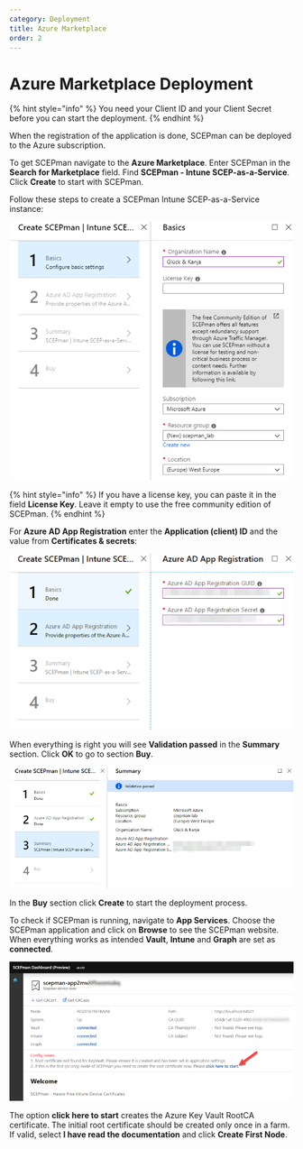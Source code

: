 ```yaml
---
category: Deployment
title: Azure Marketplace
order: 2
---
```


# Azure Marketplace Deployment

{% hint style="info" %}
You need your Client ID and your Client Secret before you can start the deployment.
{% endhint %}

When the registration of the application is done, SCEPman can be deployed to the Azure subscription.

To get SCEPman navigate to the **Azure Marketplace**. Enter SCEPman in the **Search for Marketplace** field. Find **SCEPman - Intune SCEP-as-a-Service**. Click **Create** to start with SCEPman.

Follow these steps to create a SCEPman Intune SCEP-as-a-Service instance:

![](../.gitbook/assets/scepman19.png)

{% hint style="info" %}
If you have a license key, you can paste it in the field **License Key**. Leave it empty to use the free community edition of SCEPman.
{% endhint %}

For **Azure AD App Registration** enter the **Application \(client\) ID** and the value from **Certificates & secrets**:

![](../.gitbook/assets/scepman20.png)

When everything is right you will see **Validation passed** in the **Summary** section. Click **OK** to go to section **Buy**.

![](../.gitbook/assets/scepman21.png)

In the **Buy** section click **Create** to start the deployment process.

To check if SCEPman is running, navigate to **App Services**. Choose the SCEPman application and click on **Browse** to see the SCEPman website. When everything works as intended **Vault**, **Intune** and **Graph** are set as **connected**.

![](../.gitbook/assets/scepman23.png)

The option **click here to start** creates the Azure Key Vault RootCA certificate. The initial root certificate should be created only once in a farm. If valid, select **I have read the documentation** and click **Create First Node**.


